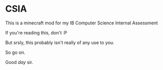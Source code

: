 # CSIA
This is a minecraft mod for my IB Computer Science Internal Assessment

If you're reading this, don't :P

But srsly, this probably isn't really of any use to you.

So go on.

Good *day* sir.
